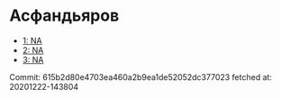 # Асфандьяров
- [1: NA](1.md)
- [2: NA](2.md)
- [3: NA](3.md)

Commit: 615b2d80e4703ea460a2b9ea1de52052dc377023
 fetched at: 20201222-143804
